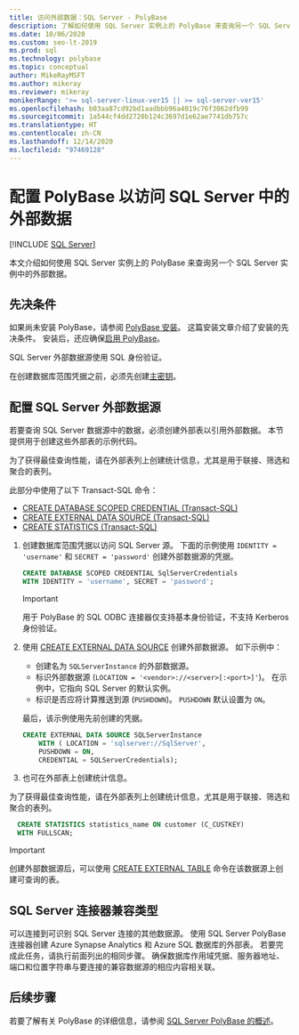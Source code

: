 ```yaml
---
title: 访问外部数据：SQL Server - PolyBase
description: 了解如何使用 SQL Server 实例上的 PolyBase 来查询另一个 SQL Server 实例中的外部数据。 创建外部表以引用外部数据。
ms.date: 10/06/2020
ms.custom: seo-lt-2019
ms.prod: sql
ms.technology: polybase
ms.topic: conceptual
author: MikeRayMSFT
ms.author: mikeray
ms.reviewer: mikeray
monikerRange: '>= sql-server-linux-ver15 || >= sql-server-ver15'
ms.openlocfilehash: b03aa87cd92bd1aadbbb96a4019c76f3062dfb99
ms.sourcegitcommit: 1a544cf4dd2720b124c3697d1e62ae7741db757c
ms.translationtype: HT
ms.contentlocale: zh-CN
ms.lasthandoff: 12/14/2020
ms.locfileid: "97469128"
---
```

# <a name="configure-polybase-to-access-external-data-in-sql-server"></a>配置 PolyBase 以访问 SQL Server 中的外部数据

 [!INCLUDE [SQL Server](../../includes/applies-to-version/sqlserver.md)]

本文介绍如何使用 SQL Server 实例上的 PolyBase 来查询另一个 SQL Server 实例中的外部数据。

## <a name="prerequisites"></a>先决条件

如果尚未安装 PolyBase，请参阅 [PolyBase 安装](polybase-installation.md)。 这篇安装文章介绍了安装的先决条件。 安装后，还应确保[启用 PolyBase](polybase-installation.md#enable)。

SQL Server 外部数据源使用 SQL 身份验证。

在创建数据库范围凭据之前，必须先创建[主密钥](../../t-sql/statements/create-master-key-transact-sql.md)。 

## <a name="configure-a-sql-server-external-data-source"></a>配置 SQL Server 外部数据源

若要查询 SQL Server 数据源中的数据，必须创建外部表以引用外部数据。 本节提供用于创建这些外部表的示例代码。
 
为了获得最佳查询性能，请在外部表列上创建统计信息，尤其是用于联接、筛选和聚合的表列。

此部分中使用了以下 Transact-SQL 命令：

- [CREATE DATABASE SCOPED CREDENTIAL (Transact-SQL)](../../t-sql/statements/create-database-scoped-credential-transact-sql.md)
- [CREATE EXTERNAL DATA SOURCE (Transact-SQL)](../../t-sql/statements/create-external-data-source-transact-sql.md) 
- [CREATE STATISTICS (Transact-SQL)](../../t-sql/statements/create-statistics-transact-sql.md)

1. 创建数据库范围凭据以访问 SQL Server 源。 下面的示例使用 `IDENTITY = 'username'` 和 `SECRET = 'password'` 创建外部数据源的凭据。

    ```sql
    CREATE DATABASE SCOPED CREDENTIAL SqlServerCredentials
    WITH IDENTITY = 'username', SECRET = 'password';
    ```
   >[!IMPORTANT]
   >用于 PolyBase 的 SQL ODBC 连接器仅支持基本身份验证，不支持 Kerberos 身份验证。

1. 使用 [CREATE EXTERNAL DATA SOURCE](../../t-sql/statements/create-external-data-source-transact-sql.md) 创建外部数据源。 如下示例中：

   - 创建名为 `SQLServerInstance` 的外部数据源。
   - 标识外部数据源 (`LOCATION = '<vendor>://<server>[:<port>]'`)。 在示例中，它指向 SQL Server 的默认实例。
   - 标识是否应将计算推送到源 (`PUSHDOWN`)。 `PUSHDOWN` 默认设置为 `ON`。

   最后，该示例使用先前创建的凭据。

    ```sql
    CREATE EXTERNAL DATA SOURCE SQLServerInstance
        WITH ( LOCATION = 'sqlserver://SqlServer',
        PUSHDOWN = ON,
        CREDENTIAL = SQLServerCredentials);
    ```

1. 也可在外部表上创建统计信息。

  为了获得最佳查询性能，请在外部表列上创建统计信息，尤其是用于联接、筛选和聚合的表列。

  ```sql
    CREATE STATISTICS statistics_name ON customer (C_CUSTKEY)
    WITH FULLSCAN;
  ```

>[!IMPORTANT]
>创建外部数据源后，可以使用 [CREATE EXTERNAL TABLE](../../t-sql/statements/create-external-table-transact-sql.md) 命令在该数据源上创建可查询的表。

## <a name="sql-server-connector-compatible-types"></a>SQL Server 连接器兼容类型

可以连接到可识别 SQL Server 连接的其他数据源。 使用 SQL Server PolyBase 连接器创建 Azure Synapse Analytics 和 Azure SQL 数据库的外部表。 若要完成此任务，请执行前面列出的相同步骤。 确保数据库作用域凭据、服务器地址、端口和位置字符串与要连接的兼容数据源的相应内容相关联。

## <a name="next-steps"></a>后续步骤

若要了解有关 PolyBase 的详细信息，请参阅 [SQL Server PolyBase 的概述](polybase-guide.md)。
